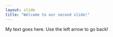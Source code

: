 ```yaml
---
layout: slide
title: "Welcome to our second slide!"
---
```

My text goes here.
Use the left arrow to go back!
